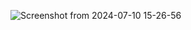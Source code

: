 ![Screenshot from 2024-07-10 15-26-56](https://github.com/HariCharan2405/Sentiment-Analysis/assets/155384819/bb4e8414-0a46-45a5-a6b1-00c03c163d01)
